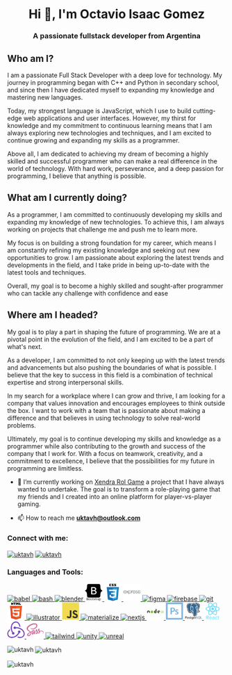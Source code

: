 <h1 align="center">Hi 👋, I'm Octavio Isaac Gomez</h1>
<h3 align="center">A passionate fullstack developer from Argentina</h3>

<h2>Who am I?</h2>
<p>I am a passionate Full Stack Developer with a deep love for technology. My journey in programming began with C++ and Python in secondary school, and since then I have dedicated myself to expanding my knowledge and mastering new languages.<p>

Today, my strongest language is JavaScript, which I use to build cutting-edge web applications and user interfaces. However, my thirst for knowledge and my commitment to continuous learning means that I am always exploring new technologies and techniques, and I am excited to continue growing and expanding my skills as a programmer.

Above all, I am dedicated to achieving my dream of becoming a highly skilled and successful programmer who can make a real difference in the world of technology. With hard work, perseverance, and a deep passion for programming, I believe that anything is possible.

<h2>What am I currently doing?</h2><link href='www.xendra.club'>
<p>As a programmer, I am committed to continuously developing my skills and expanding my knowledge of new technologies. To achieve this, I am always working on projects that challenge me and push me to learn more.

My focus is on building a strong foundation for my career, which means I am constantly refining my existing knowledge and seeking out new opportunities to grow. I am passionate about exploring the latest trends and developments in the field, and I take pride in being up-to-date with the latest tools and techniques.

Overall, my goal is to become a highly skilled and sought-after programmer who can tackle any challenge with confidence and ease <p>
  
<h2>Where am I headed?</h2>
<p>My goal is to play a part in shaping the future of programming. We are at a pivotal point in the evolution of the field, and I am excited to be a part of what's next.

As a developer, I am committed to not only keeping up with the latest trends and advancements but also pushing the boundaries of what is possible. I believe that the key to success in this field is a combination of technical expertise and strong interpersonal skills.

In my search for a workplace where I can grow and thrive, I am looking for a company that values innovation and encourages employees to think outside the box. I want to work with a team that is passionate about making a difference and that believes in using technology to solve real-world problems.

Ultimately, my goal is to continue developing my skills and knowledge as a programmer while also contributing to the growth and success of the company that I work for. With a focus on teamwork, creativity, and a commitment to excellence, I believe that the possibilities for my future in programming are limitless.<p>

- 🔭 I’m currently working on [Xendra Rol Game](https://github.com/Uktavh/Xendra-Backend.git)  a project that I have always wanted to undertake. The goal is to transform a role-playing game that my friends and I created into an online platform for player-vs-player gaming.

- 📫 How to reach me **uktavh@outlook.com**

<h3 align="left">Connect with me:</h3>
<p align="left">
<a href="https://instagram.com/uktavh" target="blank"><img align="center" src="https://raw.githubusercontent.com/rahuldkjain/github-profile-readme-generator/master/src/images/icons/Social/instagram.svg" alt="uktavh" height="30" width="40" /></a>
<a href="https://linkedin.com/in/uktavh" target="blank"><img align="center" src="https://raw.githubusercontent.com/rahuldkjain/github-profile-readme-generator/master/src/images/icons/Social/linked-in-alt.svg" alt="uktavh" height="30" width="40" /></a>
</p>

<h3 align="left">Languages and Tools:</h3>
<p align="left"> <a href="https://babeljs.io/" target="_blank" rel="noreferrer"> <img src="https://www.vectorlogo.zone/logos/babeljs/babeljs-icon.svg" alt="babel" width="40" height="40"/> </a> <a href="https://www.gnu.org/software/bash/" target="_blank" rel="noreferrer"> <img src="https://www.vectorlogo.zone/logos/gnu_bash/gnu_bash-icon.svg" alt="bash" width="40" height="40"/> </a> <a href="https://www.blender.org/" target="_blank" rel="noreferrer"> <img src="https://download.blender.org/branding/community/blender_community_badge_white.svg" alt="blender" width="40" height="40"/> </a> <a href="https://getbootstrap.com" target="_blank" rel="noreferrer"> <img src="https://raw.githubusercontent.com/devicons/devicon/master/icons/bootstrap/bootstrap-plain-wordmark.svg" alt="bootstrap" width="40" height="40"/> </a> <a href="https://www.w3schools.com/css/" target="_blank" rel="noreferrer"> <img src="https://raw.githubusercontent.com/devicons/devicon/master/icons/css3/css3-original-wordmark.svg" alt="css3" width="40" height="40"/> </a> <a href="https://expressjs.com" target="_blank" rel="noreferrer"> <img src="https://raw.githubusercontent.com/devicons/devicon/master/icons/express/express-original-wordmark.svg" alt="express" width="40" height="40"/> </a> <a href="https://www.figma.com/" target="_blank" rel="noreferrer"> <img src="https://www.vectorlogo.zone/logos/figma/figma-icon.svg" alt="figma" width="40" height="40"/> </a> <a href="https://firebase.google.com/" target="_blank" rel="noreferrer"> <img src="https://www.vectorlogo.zone/logos/firebase/firebase-icon.svg" alt="firebase" width="40" height="40"/> </a> <a href="https://git-scm.com/" target="_blank" rel="noreferrer"> <img src="https://www.vectorlogo.zone/logos/git-scm/git-scm-icon.svg" alt="git" width="40" height="40"/> </a> <a href="https://www.w3.org/html/" target="_blank" rel="noreferrer"> <img src="https://raw.githubusercontent.com/devicons/devicon/master/icons/html5/html5-original-wordmark.svg" alt="html5" width="40" height="40"/> </a> <a href="https://www.adobe.com/in/products/illustrator.html" target="_blank" rel="noreferrer"> <img src="https://www.vectorlogo.zone/logos/adobe_illustrator/adobe_illustrator-icon.svg" alt="illustrator" width="40" height="40"/> </a> <a href="https://developer.mozilla.org/en-US/docs/Web/JavaScript" target="_blank" rel="noreferrer"> <img src="https://raw.githubusercontent.com/devicons/devicon/master/icons/javascript/javascript-original.svg" alt="javascript" width="40" height="40"/> </a> <a href="https://materializecss.com/" target="_blank" rel="noreferrer"> <img src="https://raw.githubusercontent.com/prplx/svg-logos/5585531d45d294869c4eaab4d7cf2e9c167710a9/svg/materialize.svg" alt="materialize" width="40" height="40"/> </a> <a href="https://nextjs.org/" target="_blank" rel="noreferrer"> <img src="https://cdn.worldvectorlogo.com/logos/nextjs-2.svg" alt="nextjs" width="40" height="40"/> </a> <a href="https://nodejs.org" target="_blank" rel="noreferrer"> <img src="https://raw.githubusercontent.com/devicons/devicon/master/icons/nodejs/nodejs-original-wordmark.svg" alt="nodejs" width="40" height="40"/> </a> <a href="https://www.photoshop.com/en" target="_blank" rel="noreferrer"> <img src="https://raw.githubusercontent.com/devicons/devicon/master/icons/photoshop/photoshop-line.svg" alt="photoshop" width="40" height="40"/> </a> <a href="https://www.postgresql.org" target="_blank" rel="noreferrer"> <img src="https://raw.githubusercontent.com/devicons/devicon/master/icons/postgresql/postgresql-original-wordmark.svg" alt="postgresql" width="40" height="40"/> </a> <a href="https://reactjs.org/" target="_blank" rel="noreferrer"> <img src="https://raw.githubusercontent.com/devicons/devicon/master/icons/react/react-original-wordmark.svg" alt="react" width="40" height="40"/> </a> <a href="https://redux.js.org" target="_blank" rel="noreferrer"> <img src="https://raw.githubusercontent.com/devicons/devicon/master/icons/redux/redux-original.svg" alt="redux" width="40" height="40"/> </a> <a href="https://sass-lang.com" target="_blank" rel="noreferrer"> <img src="https://raw.githubusercontent.com/devicons/devicon/master/icons/sass/sass-original.svg" alt="sass" width="40" height="40"/> </a> <a href="https://tailwindcss.com/" target="_blank" rel="noreferrer"> <img src="https://www.vectorlogo.zone/logos/tailwindcss/tailwindcss-icon.svg" alt="tailwind" width="40" height="40"/> </a> <a href="https://unity.com/" target="_blank" rel="noreferrer"> <img src="https://www.vectorlogo.zone/logos/unity3d/unity3d-icon.svg" alt="unity" width="40" height="40"/> </a> <a href="https://unrealengine.com/" target="_blank" rel="noreferrer"> <img src="https://raw.githubusercontent.com/kenangundogan/fontisto/036b7eca71aab1bef8e6a0518f7329f13ed62f6b/icons/svg/brand/unreal-engine.svg" alt="unreal" width="40" height="40"/> </a> </p>

<p><img align="left" src="https://github-readme-stats.vercel.app/api/top-langs?username=uktavh&show_icons=true&locale=en&layout=compact" alt="uktavh" /></p>

<p>&nbsp;<img align="center" src="https://github-readme-stats.vercel.app/api?username=uktavh&show_icons=true&locale=en" alt="uktavh" /></p>

<p><img align="center" src="https://github-readme-streak-stats.herokuapp.com/?user=uktavh&" alt="uktavh" /></p>
